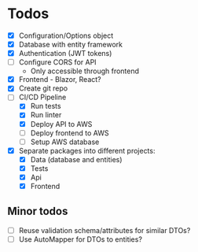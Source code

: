 ﻿# Todos

- [x] Configuration/Options object
- [x] Database with entity framework
- [x] Authentication (JWT tokens)
- [ ] Configure CORS for API
  - Only accessible through frontend
- [x] Frontend - Blazor, React?
- [x] Create git repo
- [ ] CI/CD Pipeline
    - [x] Run tests
    - [x] Run linter
    - [x] Deploy API to AWS
    - [ ] Deploy frontend to AWS
    - [ ] Setup AWS database
- [x] Separate packages into different projects:
    - [x] Data (database and entities)
    - [x] Tests
    - [x] Api
    - [x] Frontend

## Minor todos

- [ ] Reuse validation schema/attributes for similar DTOs?
- [ ] Use AutoMapper for DTOs to entities?